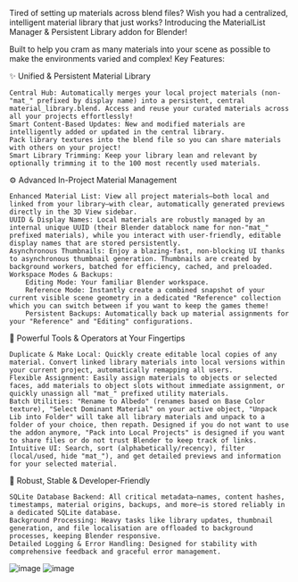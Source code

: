 Tired of setting up materials across blend files? Wish you had a centralized, intelligent material library that just works? Introducing the MaterialList Manager & Persistent Library addon for Blender!

Built to help you cram as many materials into your scene as possible to make the environments varied and complex! 
Key Features:

✨ Unified & Persistent Material Library

    Central Hub: Automatically merges your local project materials (non-"mat_" prefixed by display name) into a persistent, central material_library.blend. Access and reuse your curated materials across all your projects effortlessly!
    Smart Content-Based Updates: New and modified materials are intelligently added or updated in the central library.
    Pack library textures into the blend file so you can share materials with others on your project! 
    Smart Library Trimming: Keep your library lean and relevant by optionally trimming it to the 100 most recently used materials.

⚙️ Advanced In-Project Material Management

    Enhanced Material List: View all project materials—both local and linked from your library—with clear, automatically generated previews directly in the 3D View sidebar.
    UUID & Display Names: Local materials are robustly managed by an internal unique UUID (their Blender datablock name for non-"mat_" prefixed materials), while you interact with user-friendly, editable display names that are stored persistently.
    Asynchronous Thumbnails: Enjoy a blazing-fast, non-blocking UI thanks to asynchronous thumbnail generation. Thumbnails are created by background workers, batched for efficiency, cached, and preloaded.
    Workspace Modes & Backups:
        Editing Mode: Your familiar Blender workspace.
        Reference Mode: Instantly create a combined snapshot of your current visible scene geometry in a dedicated "Reference" collection which you can switch between if you want to keep the games theme!
        Persistent Backups: Automatically back up material assignments for your "Reference" and "Editing" configurations.

🚀 Powerful Tools & Operators at Your Fingertips

    Duplicate & Make Local: Quickly create editable local copies of any material. Convert linked library materials into local versions within your current project, automatically remapping all users.
    Flexible Assignment: Easily assign materials to objects or selected faces, add materials to object slots without immediate assignment, or quickly unassign all "mat_" prefixed utility materials.
    Batch Utilities: "Rename to Albedo" (renames based on Base Color texture), "Select Dominant Material" on your active object, "Unpack Lib into Folder" will take all library materials and unpack to a folder of your choice, then repath. Designed if you do not want to use the addon anymore, "Pack into Local Projects" is designed if you want to share files or do not trust Blender to keep track of links. 
    Intuitive UI: Search, sort (alphabetically/recency), filter (local/used, hide "mat_"), and get detailed previews and information for your selected material.

💪 Robust, Stable & Developer-Friendly

    SQLite Database Backend: All critical metadata—names, content hashes, timestamps, material origins, backups, and more—is stored reliably in a dedicated SQLite database.
    Background Processing: Heavy tasks like library updates, thumbnail generation, and file localisation are offloaded to background processes, keeping Blender responsive.
    Detailed Logging & Error Handling: Designed for stability with comprehensive feedback and graceful error management.

![image](https://github.com/user-attachments/assets/57252011-c25f-463a-9383-ed1b9b624ef5)
![image](https://github.com/user-attachments/assets/8a9f686f-2d73-4fe6-b02f-8c2f05c41f11)

